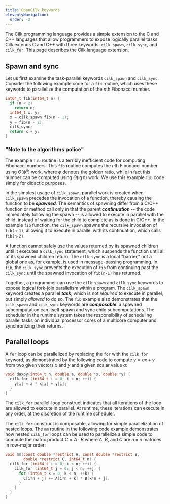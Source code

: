 ```yaml
---
title: OpenCilk keywords
eleventyNavigation:
  order: -2
---
```


The Cilk programming language provides a simple extension to the C and
C++ languages that allow programmers to expose logically parallel
tasks.  Cilk extends C and C++ with three keywords: `cilk_spawn`,
`cilk_sync`, and `cilk_for`.  This page describes the Cilk language
extension.

## Spawn and sync

Let us first examine the task-parallel keywords `cilk_spawn` and
`cilk_sync`.  Consider the following example code for a `fib` routine,
which uses these keywords to parallelize the computation of the
$n$th Fibonacci number.

```c
int64_t fib(int64_t n) {
  if (n < 2)
    return n;
  int64_t x, y;
  x = cilk_spawn fib(n - 1);
  y = fib(n - 2);
  cilk_sync;
  return x + y;
}
```

### "Note to the algorithms police"
The example `fib` routine is a terribly inefficient code for
computing Fibonacci numbers.  This `fib` routine computes the $n$th
Fibonacci number using $\Theta(\phi^n)$ work, where $\phi$ denotes
the golden ratio, while in fact this number can be computed using
$\Theta(\lg n)$ work.  We use this example `fib` code simply for
didactic purposes.


In the simplest usage of `cilk_spawn`, parallel work is created when
`cilk_spawn` precedes the invocation of a function, thereby causing
the function to be ***spawned***.  The semantics of spawning differ from
a C/C++ function or method call only in that the parent
***continuation*** -- the code immediately following the spawn -- is
allowed to execute in parallel with the child, instead of waiting for
the child to complete as is done in C/C++.  In the example `fib`
function, the `cilk_spawn` spawns the recursive invocation of
`fib(n-1)`, allowing it to execute in parallel with its continuation,
which calls `fib(n-2)`.

A function cannot safely use the values returned by its spawned
children until it executes a `cilk_sync` statement, which suspends the
function until all of its spawned children return.  The `cilk_sync` is
a local "barrier," not a global one as, for example, is used in
message-passing programming.  In `fib`, the `cilk_sync` prevents the
execution of `fib` from continuing past the `cilk_sync` until the
spawned invocation of `fib(n-1)` has returned.

Together, a programmer can use the `cilk_spawn` and `cilk_sync`
keywords to expose logical fork-join parallelism within a program.
The `cilk_spawn` keyword creates a parallel ***task***, which is not
*required* to execute in parallel, but simply *allowed* to do so.  The
`fib` example also demonstrates that the `cilk_spawn` and `cilk_sync`
keywords are ***composable***: a spawned subcomputation can itself
spawn and sync child subcomputations.  The scheduler in the runtime
system takes the responsibility of scheduling parallel tasks on
individual processor cores of a multicore computer and synchronizing
their returns.

## Parallel loops

A `for` loop can be parallelized by replacing the `for` with the
`cilk_for` keyword, as demonstrated by the following code to compute
$y = ax + y$ from two given vectors $x$ and
$y$ and a given scalar value $a$:

```c
void daxpy(int64_t n, double a, double *x, double *y) {
  cilk_for (int64_t i = 0; i < n; ++i) {
    y[i] = a * x[i] + y[i];
  }
}
```

The `cilk_for` parallel-loop construct indicates that all iterations
of the loop are allowed to execute in parallel.  At runtime, these
iterations can execute in any order, at the discretion of the runtime
scheduler.

The `cilk_for` construct is composable, allowing for simple
parallelization of nested loops.  The `mm` routine in the following
code example demonstrates how nested `cilk_for` loops can be used to
parallelize a simple code to compute the matrix product
$C = A\cdot B$ where $A$, $B$, and
$C$ are $n\times n$ matrices in row-major order:

```c
void mm(const double *restrict A, const double *restrict B,
        double *restrict C, int64_t n) {
  cilk_for (int64_t i = 0; i < n; ++i) {
    cilk_for (int64_t j = 0; j < n; ++j) {
      for (int64_t k = 0; k < n; ++k) {
        C[i*n + j] += A[i*n + k] * B[k*n + j];
      }
    }
  }
}
```
